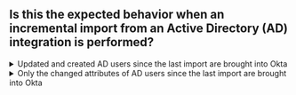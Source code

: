 ## Is this the expected behavior when an incremental import from an Active Directory (AD) integration is performed?

<details>
  <summary>Updated and created AD users since the last import are brought into Okta</summary>
<p>
  Yes
</p>
</details>

<details>
  <summary>Only the changed attributes of AD users since the last import are brought into Okta</summary>
<p>
  No
</p>
</details>
